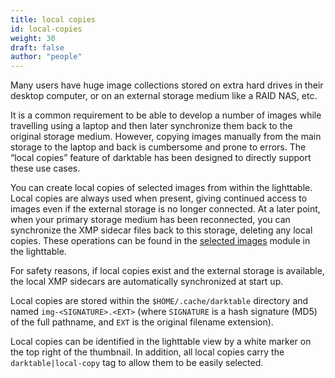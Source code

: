 ```yaml
---
title: local copies
id: local-copies
weight: 30
draft: false
author: "people"
---
```


Many users have huge image collections stored on extra hard drives in their desktop computer, or on an external storage medium like a RAID NAS, etc.

It is a common requirement to be able to develop a number of images while travelling using a laptop and then later synchronize them back to the original storage medium. However, copying images manually from the main storage to the laptop and back is cumbersome and prone to errors. The “local copies” feature of darktable has been designed to directly support these use cases. 

You can create local copies of selected images from within the lighttable. Local copies are always used when present, giving continued access to images even if the external storage is no longer connected. At a later point, when your primary storage medium has been reconnected, you can synchronize the XMP sidecar files back to this storage, deleting any local copies. These operations can be found in the [selected images](../../module-reference/utility-modules/lighttable/selected-image.md) module in the lighttable.

For safety reasons, if local copies exist and the external storage is available, the local XMP sidecars are automatically synchronized at start up.

Local copies are stored within the `$HOME/.cache/darktable` directory and named `img-<SIGNATURE>.<EXT>` (where `SIGNATURE` is a hash signature (MD5) of the full pathname, and `EXT` is the original filename extension).

Local copies can be identified in the lighttable view by a white marker on the top right of the thumbnail. In addition, all local copies carry the `darktable|local-copy` tag to allow them to be easily selected.
